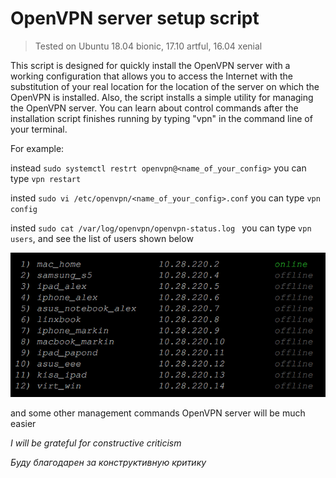 # OpenVPN server setup script
> Tested on Ubuntu 18.04 bionic, 17.10 artful, 16.04 xenial

This script is designed for quickly install the OpenVPN server with a working configuration that allows you to access the Internet with the substitution of your real location for the location of the server on which the OpenVPN is installed. Also, the script installs a simple utility for managing the OpenVPN server. You can learn about control commands after the installation script finishes running by typing "vpn" in the command line of your terminal.

For example:

instead `sudo systemctl restrt openvpn@<name_of_your_config>` you can type `vpn restart`

insted `sudo vi /etc/openvpn/<name_of_your_config>.conf` you can type `vpn config`

insted `sudo cat /var/log/openvpn/openvpn-status.log ` you can type `vpn users`,
and see the list of users shown below

![vpn users](img/screenshot1.png)

and some other management commands OpenVPN server will be much easier

*I will be grateful for constructive criticism*

*Буду благодарен за конструктивную критику*
